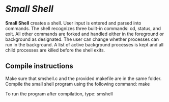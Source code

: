 # *Small Shell*

**Small Shell** creates a shell.  User input is entered and parsed into commands. The shell recognizes three built-in commands: cd, status, and exit.  All other commands are forked and handled either in the foreground or background as designated. The user can change whether processes can run in the background. A list of active background processes is kept and all child processes are killed before the shell exits.

## Compile instructions

Make sure that smshell.c and the provided makefile are in the same folder. Compile the small shell program using the following command: make

To run the program after compilation, type: smshell
